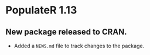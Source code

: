 # PopulateR 1.13

## New package released to CRAN.

* Added a `NEWS.md` file to track changes to the package.
